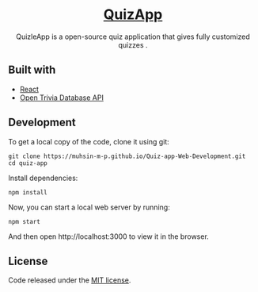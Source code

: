 <h1 align="center">
  <a href="https://muhsin-m-p.github.io/Quiz-app-Web-Development/">
    QuizApp
  </a>
</h1>

<p align="center">
  QuizleApp is a open-source quiz application that gives fully customized quizzes .
</p>

## Built with

- [React](http://react.dev)
- [Open Trivia Database API](https://opentdb.com/api_config.php)

## Development

To get a local copy of the code, clone it using git:

```
git clone https://muhsin-m-p.github.io/Quiz-app-Web-Development.git
cd quiz-app
```

Install dependencies:

```
npm install
```

Now, you can start a local web server by running:

```
npm start
```

And then open http://localhost:3000 to view it in the browser.


## License

Code released under the [MIT license](https://github.com/SafdarJamal/quiz-app/blob/master/LICENSE).
